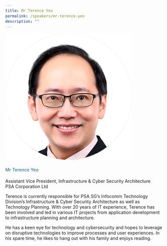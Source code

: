 ```yaml
---
title: Mr Terence Yeo
permalink: /speakers/mr-terence-yeo
description: ""
---
```

<div class="row">
<div class="col is-3"><img src="/images/Speakers/Terence Yeo.png" /></div>
<div class="col is-9 speaker-details">
<h4>Mr Terence Yeo</h4>
<p>Assistant Vice President, Infrastructure &amp; Cyber Security Architecture<br />PSA Corporation Ltd</p>
<p>Terence is currently responsible for PSA SG&rsquo;s Infocomm Technology Division&rsquo;s Infrastructure &amp; Cyber Security Architecture as well as Technology Planning. With over 20 years of IT experience, Terence has been involved and led in various IT projects from application development to infrastructure planning and architecture.</p>
<p>He has a keen eye for technology and cybersecurity and hopes to leverage on disruptive technologies to improve processes and user experiences. In his spare time, he likes to hang out with his family and enjoys reading.</p>
</div>
</div>
<style type="text/css"> 
    .is-left{
      text-align: left;
    }
    h4{
      font-weight: 500; 
      color: #337B9A !important;
    }
     .speaker-details p { text-align: justified; }
  </style>